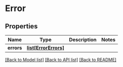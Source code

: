 # Error

## Properties
Name | Type | Description | Notes
------------ | ------------- | ------------- | -------------
**errors** | [**list[ErrorErrors]**](ErrorErrors.md) |  | 

[[Back to Model list]](../README.md#documentation-for-models) [[Back to API list]](../README.md#documentation-for-api-endpoints) [[Back to README]](../README.md)

